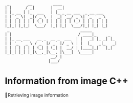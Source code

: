      _        __         ____
    | |      / _|       |  __|
    | |_ __ | |_  ___   | |_ _ __ ___  _ __ ___
    | | '_ \|  _|/ _ \  |  _| '__/ _ \| '_ ` _ \
    | | | | | | | (_) | | | | | | (_) | | | | | |
    |_|_| |_|_|  \___/  |_| |_|  \___/|_| |_| |_|
     _                               _____
    | |                             / ____|_     _
    | |_ __ ___   __ _  __ _  ___  | |   _| |_ _| |_
  	| | '_ ` _ \ / _` |/ _` |/ _ \ | |  |_   _|_   _|
    | | | | | | | (_| | (_| |  __/ | |____|_|   |_|
    |_|_| |_| |_|\__,_|\__, |\___|  \_____|
                        __/ |
                       |___/
# Information from image C++
:memo:Retrieving image information 
